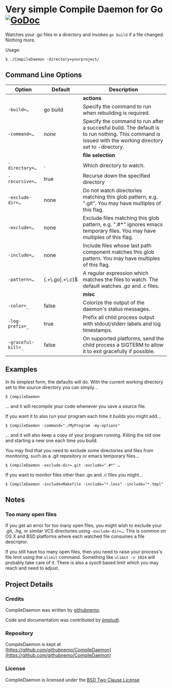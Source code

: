 # Very simple Compile Daemon for Go [![GoDoc](https://godoc.org/github.com/githubnemo/CompileDaemon?status.png)](http://godoc.org/github.com/githubnemo/CompileDaemon)

Watches your .go files in a directory and invokes `go build` if
a file changed. Nothing more.

Usage:

	$ ./CompileDaemon -directory=yourproject/

## Command Line Options

|Option    | Default     | Description|
|--------- | ----------- | -----------|
| | | **actions** |
|`-build=…`   | go build    | Specify the command to run when rebuilding is required.|
|`-command=…` | *none*      | Specify the command to run after a succesful build. The default is to run nothing. This command is issued with the working directory set to -directory.|
| | | **file selection** |
|`-directory=…` | . | Which directory to watch.|
|`-recursive=…` | true      | Recurse down the specified directory|
|`-exclude-dir=…` | none | Do not watch directories matching this glob pattern, e.g. ".git". You may have multiples of this flag.|
|`-exclude=…` | none | Exclude files matching this glob pattern, e.g. ".#*" ignores emacs temporary files. You may have multiples of this flag.|
|`-include=…` | none | Include files whose last path component matches this glob pattern. You may have multiples of this flag.|
|`-pattern=…` | (.+\\.go&#124;.+\\.c)$ | A regular expression which matches the files to watch. The default watches *.go* and *.c* files.|
| | | **misc** |
|`-color=_` | false | Colorize the output of the daemon's status messages. |
|`-log-prefix=_` | true | Prefix all child process output with stdout/stderr labels and log timestamps. |
|`-graceful-kill=_`| false | On supported platforms, send the child process a SIGTERM to allow it to exit gracefully if possible. |

## Examples

In its simplest form, the defaults will do. With the current working directory set
to the source directory you can simply…

    $ CompileDaemon

… and it will recompile your code whenever you save a source file.

If you want it to also run your program each time it builds you might add…

    $ CompileDaemon -command="./MyProgram -my-options"

… and it will also keep a copy of your program running. Killing the old one and
starting a new one each time you build.

You may find that you need to exclude some directories and files from
monitoring, such as a .git repository or emacs temporary files…

    $ CompileDaemon -exclude-dir=.git -exclude=".#*" …

If you want to monitor files other than .go and .c files you might…

    $ CompileDaemon -include=Makefile -include="*.less" -include="*.tmpl"

## Notes

### Too many open files

If you get an error for too many open files, you might wish to exclude your .git, .hg, or similar VCS directories using `-exclude-dir=…`. This is common on OS X and BSD platforms where each watched file consumes a file descriptor.

If you still have too many open files, then you need to raise your process's file limit using the `ulimit` command. Something like `ulimit -n 1024` will probably take care of it. There is also a sysctl based limit which you may reach and need to adjust.


## Project Details

### Credits

CompileDaemon was written by [githubnemo](https://github.com/githubnemo).

Code and documentation was contributed by [jimstudt](https://github.com/jimstudt).

### Repository

CompileDaemon is kept at [https://github.com/githubnemo/CompileDaemon](https://github.com/githubnemo/CompileDaemon)

### License

CompileDaemon is licensed under the [BSD Two Clause License](https://github.com/githubnemo/CompileDaemon/blob/master/LICENSE)
